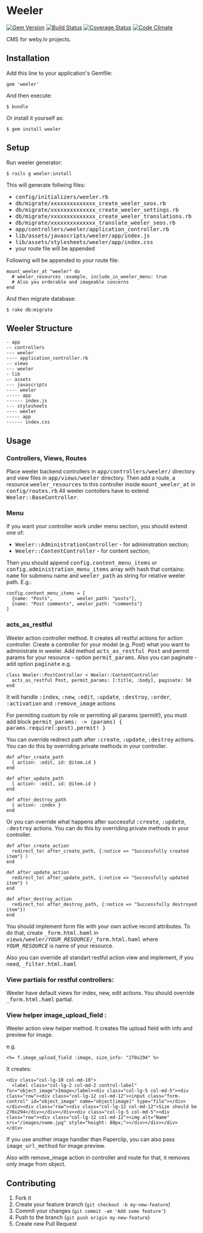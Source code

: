 # Weeler

[![Gem Version](https://badge.fury.io/rb/weeler.png)](http://badge.fury.io/rb/weeler)
[![Build Status](https://travis-ci.org/weby-lv/weeler.png?branch=master)](https://travis-ci.org/weby-lv/weeler)
[![Coverage Status](https://coveralls.io/repos/weby-lv/weeler/badge.png)](https://coveralls.io/r/weby-lv/weeler)
[![Code Climate](https://codeclimate.com/github/weby-lv/weeler.png)](https://codeclimate.com/github/weby-lv/weeler)

CMS for weby.lv projects.

## Installation

Add this line to your application's Gemfile:

    gem 'weeler'

And then execute:

    $ bundle

Or install it yourself as:

    $ gem install weeler


## Setup

Run weeler generator:

    $ rails g weeler:install

This will generate follwing files:
* <tt>config/initializers/weeler.rb</tt>
* <tt>db/migrate/xxxxxxxxxxxxxx_create_weeler_seos.rb</tt>
* <tt>db/migrate/xxxxxxxxxxxxxx_create_weeler_settings.rb</tt>
* <tt>db/migrate/xxxxxxxxxxxxxx_create_weeler_translations.rb</tt>
* <tt>db/migrate/xxxxxxxxxxxxxx_translate_weeler_seos.rb</tt>
* <tt>app/controllers/weeler/application_controller.rb</tt>
* <tt>lib/assets/javascripts/weeler/app/index.js</tt>
* <tt>lib/assets/stylesheets/weeler/app/index.css</tt>
* your route file will be appended

Following will be appended to your route file:

    mount_weeler_at "weeler" do 
      # weeler_resources :example, include_in_weeler_menu: true 
      # Also you orderable and imageable concerns 
    end

And then migrate database:

    $ rake db:migrate

## Weeler Structure

    - app
    -- controllers
    --- weeler
    ---- application_controller.rb
    -- views
    --- weeler
    - lib
    -- assets
    --- javascripts
    ---- weeler
    ----- app
    ------ index.js
    --- stylesheets
    ---- weeler
    ----- app
    ------ index.css


## Usage

### Controllers, Views, Routes

Place weeler backend controllers in <tt>app/controllers/weeler/</tt> directory and view files in  <tt>app/views/weeler</tt> directory. Then add a route, a resource <tt>weeler_resources</tt> to this controller inside <tt>mount_weeler_at</tt> in <tt>config/routes.rb</tt>
All weeler contollers have to extend <tt>Weeler::BaseController</tt>.

### Menu

If you want your controller work under menu section, you should extend one of:
* <tt>Weeler::AdministrationController</tt> - for administration section;
* <tt>Weeler::ContentController</tt> - for content section;

Then you should append <tt>config.content_menu_items</tt> or <tt>config.administration_menu_items</tt> array with hash that contains: <tt>name</tt> for submenu name and <tt>weeler_path</tt> as string for relative weeler path. E.g.:

    config.content_menu_items = [
      {name: "Posts",         weeler_path: "posts"},
      {name: "Post comments", weeler_path: "comments"}
    ]

### acts_as_restful

Weeler action controller method.
It creates all restful actions for action controller. Create a controller for your
model (e.g. Post) what you want to administrate in weeler. Add method <tt>acts_as_restful Post</tt>
and permit params for your resource - option <tt>permit_params</tt>. Also you can paginate - add
option <tt>paginate</tt>
e.g.

    class Weeler::PostController < Weeler::ContentController
      acts_as_restful Post, permit_params: [:title, :body], paginate: 50
    end

It will handle <tt>:index</tt>, <tt>:new</tt>, <tt>:edit</tt>, <tt>:update</tt>,
<tt>:destroy</tt>, <tt>:order</tt>, <tt>:activation</tt> and <tt>:remove_image</tt> actions

For permiting custom by role or permiting all params (permit!),
you must add block <tt>permit_params: -> (params) { params.require(:post).permit! }</tt>

You can override redirect path after <tt>:create</tt>, <tt>:update</tt>, <tt>:destroy</tt> actions.
You can do this by overriding private methods in your controller.
        
    def after_create_path
      { action: :edit, id: @item.id }
    end

    def after_update_path
      { action: :edit, id: @item.id }
    end

    def after_destroy_path
      { action: :index }
    end

Or you can override what happens after successful <tt>:create</tt>, <tt>:update</tt>, <tt>:destroy</tt> actions.
You can do this by overriding private methods in your controller.
        
    def after_create_action
      redirect_to( after_create_path, {:notice => "Successfully created item"} )
    end

    def after_update_action
      redirect_to( after_update_path, {:notice => "Successfully updated item"} )
    end

    def after_destroy_action
      redirect_to( after_destroy_path, {:notice => "Successfully destroyed item"})
    end

You should implement form file with your own active record attributes.
To do that, create <tt>_form.html.haml</tt> in <tt>views/weeler/_YOUR_RESOURCE_/_form.html.haml</tt>
where <tt>_YOUR_RESOURCE_</tt> is name of your resource.

Also you can override all standart restful action view and implement, if you need,
<tt>_filter.html.haml</tt>

### View partials for restful controllers:

Weeler have default views for index, new, edit actions. You should override <tt>_form.html.haml</tt> partial.

### View helper image_upload_field :

Weeler action view helper method.
It creates file upload field with info and preview for image.

e.g.

    <%= f.image_upload_field :image, size_info: "270x294" %>

It creates:

    <div class="col-lg-10 col-md-10">
      <label class="col-lg-2 col-md-2 control-label" for="object_image">Image</label><div class="col-lg-5 col-md-5"><div class="row"><div class="col-lg-12 col-md-12"><input class="form-control" id="object_image" name="object[image]" type="file"></div></div><div class="row"><div class="col-lg-12 col-md-12">Size should be 270x294</div></div></div><div class="col-lg-5 col-md-5"><div class="row"><div class="col-lg-12 col-md-12"><img alt="Name" src="/images/name.jpg" style="height: 80px;"></div></div></div>
    </div>

If you use another image handler than Paperclip, you can also pass <tt>image_url_method</tt> for image preview.

Also with remove_image action in controller and route for that,
it removes only image from object.

## Contributing

1. Fork it
2. Create your feature branch (`git checkout -b my-new-feature`)
3. Commit your changes (`git commit -am 'Add some feature'`)
4. Push to the branch (`git push origin my-new-feature`)
5. Create new Pull Request
